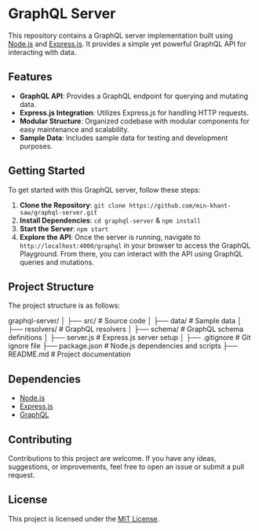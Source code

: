 # GraphQL Server

This repository contains a GraphQL server implementation built using [Node.js](https://nodejs.org/) and [Express.js](https://expressjs.com/). It provides a simple yet powerful GraphQL API for interacting with data.

## Features

- **GraphQL API**: Provides a GraphQL endpoint for querying and mutating data.
- **Express.js Integration**: Utilizes Express.js for handling HTTP requests.
- **Modular Structure**: Organized codebase with modular components for easy maintenance and scalability.
- **Sample Data**: Includes sample data for testing and development purposes.

## Getting Started

To get started with this GraphQL server, follow these steps:

1. **Clone the Repository**: `git clone https://github.com/min-khant-saw/graphql-server.git`
2. **Install Dependencies**: `cd graphql-server` & `npm install`
3. **Start the Server**: `npm start`
4. **Explore the API**: 
Once the server is running, navigate to `http://localhost:4000/graphql` in your browser to access the GraphQL Playground. From there, you can interact with the API using GraphQL queries and mutations.

## Project Structure

The project structure is as follows:

graphql-server/
│
├── src/ # Source code
│ ├── data/ # Sample data
│ ├── resolvers/ # GraphQL resolvers
│ ├── schema/ # GraphQL schema definitions
│ ├── server.js # Express.js server setup
│
├── .gitignore # Git ignore file
├── package.json # Node.js dependencies and scripts
├── README.md # Project documentation

## Dependencies

- [Node.js](https://nodejs.org/)
- [Express.js](https://expressjs.com/)
- [GraphQL](https://graphql.org/)

## Contributing

Contributions to this project are welcome. If you have any ideas, suggestions, or improvements, feel free to open an issue or submit a pull request.

## License

This project is licensed under the [MIT License](LICENSE).
